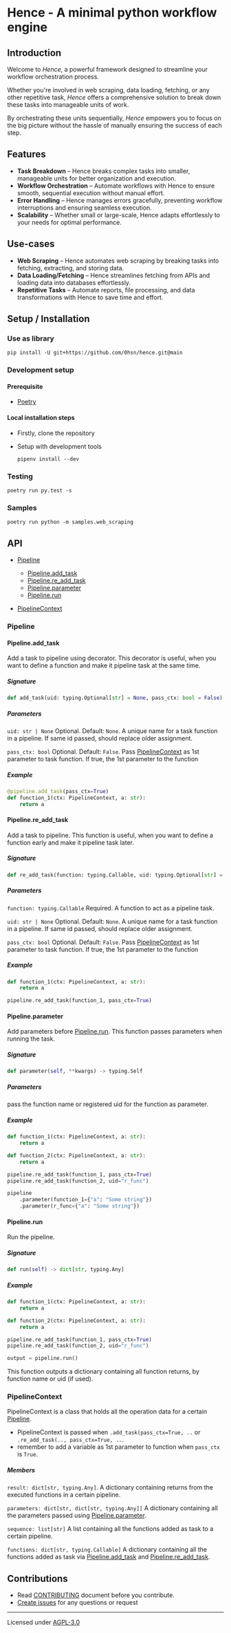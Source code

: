 # Hence - A minimal python workflow engine

## Introduction

Welcome to _Hence_, a powerful framework designed to streamline your workflow orchestration process. 

Whether you're involved in web scraping, data loading, fetching, or any other repetitive task, _Hence_ offers a comprehensive solution to break down these tasks into manageable units of work.

By orchestrating these units sequentially, _Hence_ empowers you to focus on the big picture without the hassle of manually ensuring the success of each step.

## Features

- **Task Breakdown** – Hence breaks complex tasks into smaller, manageable units for better organization and execution.
- **Workflow Orchestration** – Automate workflows with Hence to ensure smooth, sequential execution without manual effort.
- **Error Handling** – Hence manages errors gracefully, preventing workflow interruptions and ensuring seamless execution.
- **Scalability** – Whether small or large-scale, Hence adapts effortlessly to your needs for optimal performance.

## Use-cases

- **Web Scraping** – Hence automates web scraping by breaking tasks into fetching, extracting, and storing data.
- **Data Loading/Fetching** – Hence streamlines fetching from APIs and loading data into databases effortlessly.
- **Repetitive Tasks** – Automate reports, file processing, and data transformations with Hence to save time and effort.

## Setup / Installation

### Use as library

```shell
pip install -U git+https://github.com/0hsn/hence.git@main
```

### Development setup

#### Prerequisite

- [Poetry](https://python-poetry.org/docs/#installation)

#### Local installation steps

- Firstly, clone the repository
- Setup with development tools

  ```shell
  pipenv install --dev
  ```

### Testing

```shell
poetry run py.test -s
```

### Samples

```shell
poetry run python -m samples.web_scraping
```

## API

- [Pipeline](#pipeline)

  - [Pipeline.add_task](#pipelineadd_task)
  - [Pipeline.re_add_task](#pipelinere_add_task)
  - [Pipeline.parameter](#pipelineparameter)
  - [Pipeline.run](#pipelinerun)

- [PipelineContext](#pipelinecontext)

### Pipeline

#### Pipeline.add_task

Add a task to pipeline using decorator. This decorator is useful, when you want to define a function and make it pipeline task at the same time.

##### Signature

```python
def add_task(uid: typing.Optional[str] = None, pass_ctx: bool = False) -> typing.Any
```

##### Parameters

`uid: str | None` Optional. Default: `None`. A unique name for a task function in a pipeline. If same id passed, should replace older assignment.

`pass_ctx: bool` Optional. Default: `False`. Pass [PipelineContext](#pipelinecontext) as 1st parameter to task function. If true, the 1st parameter to the function

##### Example

```python
@pipeline.add_task(pass_ctx=True)
def function_1(ctx: PipelineContext, a: str):
    return a
```

#### Pipeline.re_add_task

Add a task to pipeline. This function is useful, when you want to define a function early and make it pipeline task later.

##### Signature

```python
def re_add_task(function: typing.Callable, uid: typing.Optional[str] = None, pass_ctx: bool = False) -> None
```

##### Parameters

`function: typing.Callable` Required. A function to act as a pipeline task.

`uid: str | None` Optional. Default: `None`. A unique name for a task function in a pipeline. If same id passed, should replace older assignment.

`pass_ctx: bool` Optional. Default: `False`. Pass [PipelineContext](#pipelinecontext) as 1st parameter to task function. If true, the 1st parameter to the function

##### Example

```python
def function_1(ctx: PipelineContext, a: str):
    return a

pipeline.re_add_task(function_1, pass_ctx=True)
```

#### Pipeline.parameter

Add parameters before [Pipeline.run](#pipelinerun). This function passes parameters when running the task.

##### Signature

```python
def parameter(self, **kwargs) -> typing.Self
```

##### Parameters

pass the function name or registered uid for the function as parameter.

##### Example

```python
def function_1(ctx: PipelineContext, a: str):
    return a

def function_2(ctx: PipelineContext, a: str):
    return a

pipeline.re_add_task(function_1, pass_ctx=True)
pipeline.re_add_task(function_2, uid="r_func")

pipeline
    .parameter(function_1={"a": "Some string"})
    .parameter(r_func={"a": "Some string"})
```

#### Pipeline.run

Run the pipeline.

##### Signature

```python
def run(self) -> dict[str, typing.Any]
```

##### Example

```python
def function_1(ctx: PipelineContext, a: str):
    return a

def function_2(ctx: PipelineContext, a: str):
    return a

pipeline.re_add_task(function_1, pass_ctx=True)
pipeline.re_add_task(function_2, uid="r_func")

output = pipeline.run()
```

This function outputs a dictionary containing all function returns, by function name or uid (if used).

### PipelineContext

PipelineContext is a class that holds all the operation data for a certain [Pipeline](#pipeline).

- PipelineContext is passed when `.add_task(pass_ctx=True, ..` or `.re_add_task(.., pass_ctx=True, ..`.
- remember to add a variable as 1st parameter to function when `pass_ctx` is `True`.

##### Members

`result: dict[str, typing.Any]`. A dictionary containing returns from the executed functions in a certain pipeline.

`parameters: dict[str, dict[str, typing.Any]]` A dictionary containing all the parameters passed using [Pipeline.parameter](#pipelineparameter).

`sequence: list[str]` A list containing all the functions added as task to a certain pipeline.

`functions: dict[str, typing.Callable]` A dictionary containing all the functions added as task via [Pipeline.add_task](#pipelineadd_task) and [Pipeline.re_add_task](#pipelinere_add_task).

## Contributions

- Read [CONTRIBUTING](./docs/CONTRIBUTING) document before you contribute.
- [Create issues](https://github.com/0hsn/hence/issues) for any questions or request

---

Licensed under [AGPL-3.0](./LICENSE)
